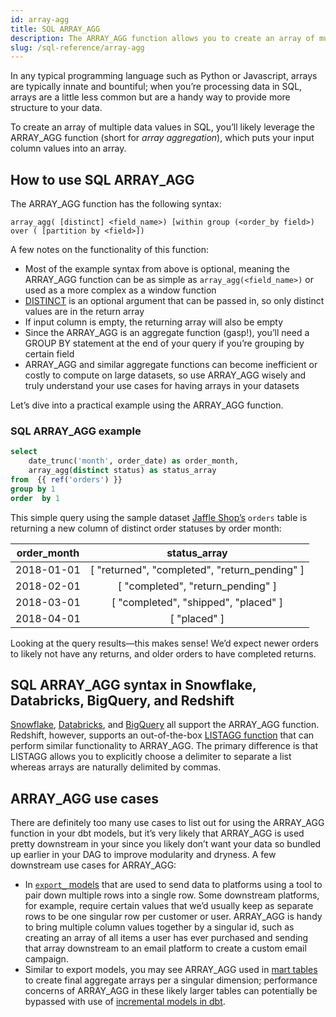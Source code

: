 ```yaml
---
id: array-agg
title: SQL ARRAY_AGG
description: The ARRAY_AGG function allows you to create an array of multiple data values in SQL.
slug: /sql-reference/array-agg
---
```


<head>
    <title>Working with the SQL ARRAY_AGG function</title>
</head>

In any typical programming language such as Python or Javascript, arrays are typically innate and bountiful; when you’re processing data in SQL, arrays are a little less common but are a handy way to provide more structure to your data.

To create an array of multiple data values in SQL, you’ll likely leverage the ARRAY_AGG function (short for *array aggregation*), which puts your input column values into an array.

## How to use SQL ARRAY_AGG

The ARRAY_AGG function has the following syntax:

`array_agg( [distinct] <field_name>) [within group (<order_by field>) over ( [partition by <field>])`

A few notes on the functionality of this function:
- Most of the example syntax from above is optional, meaning the ARRAY_AGG function can be as simple as `array_agg(<field_name>)` or used as a more complex as a window function
- [DISTINCT](/sql-reference/distinct) is an optional argument that can be passed in, so only distinct values are in the return array
- If input column is empty, the returning array will also be empty
- Since the ARRAY_AGG is an aggregate function (gasp!), you’ll need a GROUP BY statement at the end of your query if you’re grouping by certain field
- ARRAY_AGG and similar aggregate functions can become inefficient or costly to compute on large datasets, so use ARRAY_AGG wisely and truly understand your use cases for having arrays in your datasets

Let’s dive into a practical example using the ARRAY_AGG function.

### SQL ARRAY_AGG example

```sql
select
    date_trunc('month', order_date) as order_month,
    array_agg(distinct status) as status_array
from  {{ ref('orders') }}
group by 1
order  by 1
```

This simple query using the sample dataset [Jaffle Shop’s](https://github.com/dbt-labs/jaffle_shop) `orders` table is returning a new column of distinct order statuses by order month:

| order_month | status_array |
|:---:|:---:|
| 2018-01-01 | [ "returned", "completed", "return_pending" ] |
| 2018-02-01 | [ "completed", "return_pending" ] |
| 2018-03-01 | [ "completed", "shipped", "placed" ] |
| 2018-04-01 | [ "placed" ] |

Looking at the query results—this makes sense! We’d expect newer orders to likely not have any returns, and older orders to have completed returns.

## SQL ARRAY_AGG syntax in Snowflake, Databricks, BigQuery, and Redshift

[Snowflake](https://docs.snowflake.com/en/sql-reference/functions/array_agg.html), [Databricks](https://docs.databricks.com/sql/language-manual/functions/array_agg.html), and [BigQuery](https://cloud.google.com/bigquery/docs/reference/standard-sql/aggregate_functions#array_agg) all support the ARRAY_AGG function. Redshift, however, supports an out-of-the-box [LISTAGG function](https://docs.aws.amazon.com/redshift/latest/dg/r_LISTAGG.html) that can perform similar functionality to ARRAY_AGG. The primary difference is that LISTAGG allows you to explicitly choose a delimiter to separate a list whereas arrays are naturally delimited by commas.

## ARRAY_AGG use cases

There are definitely too many use cases to list out for using the ARRAY_AGG function in your dbt models, but it’s very likely that ARRAY_AGG is used pretty downstream in your <Term id="dag" /> since you likely don’t want your data so bundled up earlier in your DAG to improve modularity and <Term id="dry">dryness</Term>. A few downstream use cases for ARRAY_AGG:

- In [`export_` models](https://www.getdbt.com/open-source-data-culture/reverse-etl-playbook) that are used to send data to platforms using a <Term id='reverse-etl' /> tool to pair down multiple rows into a single row. Some downstream platforms, for example, require certain values that we’d usually keep as separate rows to be one singular row per customer or user. ARRAY_AGG is handy to bring multiple column values together by a singular id, such as creating an array of all items a user has ever purchased and sending that array downstream to an email platform to create a custom email campaign.
- Similar to export models, you may see ARRAY_AGG used in [mart tables](https://docs.getdbt.com/guides/best-practices/how-we-structure/4-marts) to create final aggregate arrays per a singular dimension; performance concerns of ARRAY_AGG in these likely larger tables can potentially be bypassed with use of [incremental models in dbt](https://docs.getdbt.com/docs/build/incremental-models).
